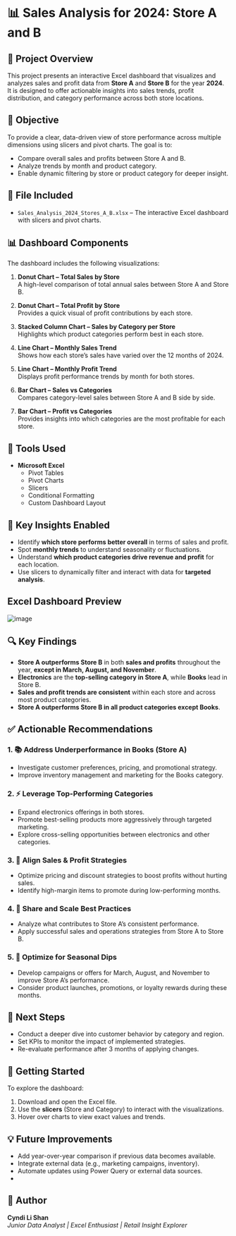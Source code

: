# 📊 Sales Analysis for 2024: Store A and B

## 📝 Project Overview
This project presents an interactive Excel dashboard that visualizes and analyzes sales and profit data from **Store A** and **Store B** for the year **2024**. It is designed to offer actionable insights into sales trends, profit distribution, and category performance across both store locations.

## 🎯 Objective
To provide a clear, data-driven view of store performance across multiple dimensions using slicers and pivot charts. The goal is to:
- Compare overall sales and profits between Store A and B.
- Analyze trends by month and product category.
- Enable dynamic filtering by store or product category for deeper insight.

## 📁 File Included
- `Sales_Analysis_2024_Stores_A_B.xlsx` – The interactive Excel dashboard with slicers and pivot charts.

## 📊 Dashboard Components
The dashboard includes the following visualizations:

1. **Donut Chart – Total Sales by Store**  
   A high-level comparison of total annual sales between Store A and Store B.

2. **Donut Chart – Total Profit by Store**  
   Provides a quick visual of profit contributions by each store.

3. **Stacked Column Chart – Sales by Category per Store**  
   Highlights which product categories perform best in each store.

4. **Line Chart – Monthly Sales Trend**  
   Shows how each store’s sales have varied over the 12 months of 2024.

5. **Line Chart – Monthly Profit Trend**  
   Displays profit performance trends by month for both stores.

6. **Bar Chart – Sales vs Categories**  
   Compares category-level sales between Store A and B side by side.

7. **Bar Chart – Profit vs Categories**  
   Provides insights into which categories are the most profitable for each store.

## 🧰 Tools Used
- **Microsoft Excel**
  - Pivot Tables
  - Pivot Charts
  - Slicers
  - Conditional Formatting
  - Custom Dashboard Layout

## 🧠 Key Insights Enabled
- Identify **which store performs better overall** in terms of sales and profit.
- Spot **monthly trends** to understand seasonality or fluctuations.
- Understand **which product categories drive revenue and profit** for each location.
- Use slicers to dynamically filter and interact with data for **targeted analysis**.

## Excel Dashboard Preview
![image](https://github.com/user-attachments/assets/8ad6a567-1d0c-452e-abb5-13825af407ec)


## 🔍 Key Findings

- **Store A outperforms Store B** in both **sales and profits** throughout the year, **except in March, August, and November**.
- **Electronics** are the **top-selling category in Store A**, while **Books** lead in Store B.
- **Sales and profit trends are consistent** within each store and across most product categories.
- **Store A outperforms Store B in all product categories except Books**.


## ✅ Actionable Recommendations

### 1. 📚 Address Underperformance in Books (Store A)
- Investigate customer preferences, pricing, and promotional strategy.
- Improve inventory management and marketing for the Books category.

### 2. ⚡ Leverage Top-Performing Categories
- Expand electronics offerings in both stores.
- Promote best-selling products more aggressively through targeted marketing.
- Explore cross-selling opportunities between electronics and other categories.

### 3. 🧠 Align Sales & Profit Strategies
- Optimize pricing and discount strategies to boost profits without hurting sales.
- Identify high-margin items to promote during low-performing months.

### 4. 🚀 Share and Scale Best Practices
- Analyze what contributes to Store A’s consistent performance.
- Apply successful sales and operations strategies from Store A to Store B.

### 5. 📆 Optimize for Seasonal Dips
- Develop campaigns or offers for March, August, and November to improve Store A’s performance.
- Consider product launches, promotions, or loyalty rewards during these months.


## 📌 Next Steps

- Conduct a deeper dive into customer behavior by category and region.
- Set KPIs to monitor the impact of implemented strategies.
- Re-evaluate performance after 3 months of applying changes.

## 🚀 Getting Started
To explore the dashboard:
1. Download and open the Excel file.
2. Use the **slicers** (Store and Category) to interact with the visualizations.
3. Hover over charts to view exact values and trends.

## 💡 Future Improvements
- Add year-over-year comparison if previous data becomes available.
- Integrate external data (e.g., marketing campaigns, inventory).
- Automate updates using Power Query or external data sources.
- 

## 👤 Author
**Cyndi Li Shan**  
*Junior Data Analyst | Excel Enthusiast | Retail Insight Explorer*
